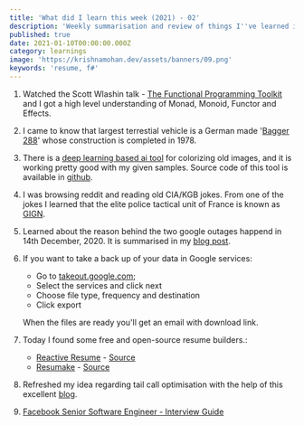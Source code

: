 ```yaml
---
title: 'What did I learn this week (2021) - 02'
description: 'Weekly summarisation and review of things I''ve learned in the second week of January 2021'
published: true
date: 2021-01-10T00:00:00.000Z
category: learnings
image: 'https://krishnamohan.dev/assets/banners/09.png'
keywords: 'resume, f#'    
---
```


1. Watched the Scott Wlashin talk - [The Functional Programming Toolkit](https://www.youtube.com/watch?v=Nrp_LZ-XGsY) and I got a high level understanding of Monad, Monoid, Functor and Effects.
2. I came to know that largest terrestial vehicle is a German made '[Bagger 288](https://en.wikipedia.org/wiki/Bagger_288)' whose construction is completed in 1978.
3. There is a [deep learning based ai tool](https://deepai.org/machine-learning-model/colorizer) for colorizing old images, and it is working pretty good with my given samples. Source code of this tool is available in [github](https://github.com/jantic/DeOldify).
4. I was browsing reddit and reading old CIA/KGB jokes. From one of the jokes I learned that the elite police tactical unit of France is known as [GIGN](https://en.wikipedia.org/wiki/GIGN).
5. Learned about the reason behind the two google outages happend in 14th December, 2020. It is summarised in my [blog post](https://krishnamohan.dev/blog/understanding-google-outages).
6. If you want to take a back up of your data in Google services:
    - Go to [takeout.google.com](https://takeout.google.com/);
    - Select the services and click next
    - Choose file type, frequency and destination
    - Click export

    When the files are ready you'll get an email with download link.
7. Today I found some free and open-source resume builders.:
    - [Reactive Resume](https://rx-resume.web.app/) - [Source](https://github.com/AmruthPillai/Reactive-Resume)
    - [Resumake](https://resumake.io/) - [Source](https://github.com/saadq/resumake.io)
8. Refreshed my idea regarding tail call optimisation with the help of this excellent [blog](https://eklitzke.org/how-tail-call-optimization-works). 
9. [Facebook Senior Software Engineer - Interview Guide](https://daqo.medium.com/facebook-senior-software-engineer-interview-the-only-post-youll-need-to-read-e4604ff2336d)